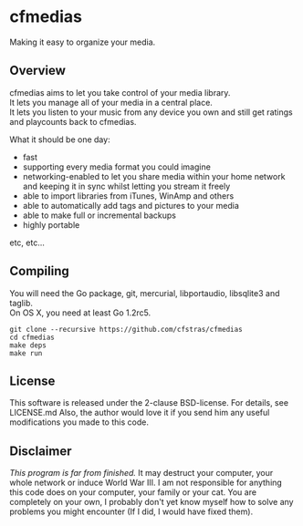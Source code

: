 cfmedias
========
Making it easy to organize your media.

Overview
--------
cfmedias aims to let you take control of your media library.  
It lets you manage all of your media in a central place.  
It lets you listen to your music from any device you own and still get ratings and playcounts back to cfmedias.

What it should be one day:

- fast
- supporting every media format you could imagine
- networking-enabled to let you share media within your home network
  and keeping it in sync whilst letting you stream it freely
- able to import libraries from iTunes, WinAmp and others
- able to automatically add tags and pictures to your media
- able to make full or incremental backups
- highly portable

etc, etc...

Compiling
---------
You will need the Go package, git, mercurial, libportaudio, libsqlite3 and taglib.  
On OS X, you need at least Go 1.2rc5.

    git clone --recursive https://github.com/cfstras/cfmedias
    cd cfmedias
    make deps
    make run


License
-------
This software is released under the 2-clause BSD-license. For details, see LICENSE.md
Also, the author would love it if you send him any useful modifications you made to this code.


Disclaimer
----------
*This program is far from finished.*
It may destruct your computer, your whole network or induce World War III.
I am not responsible for anything this code does on your computer, your family or your cat.
You are completely on your own, I probably don't yet know myself how to solve any problems you might encounter (If I did, I would have fixed them).
